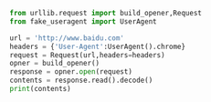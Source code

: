 
<BlogInfo id="206" title="10.opener的使用" author="白日梦想猿" pv=0 read_times=0 pre_cost_time=0分15秒 category="爬虫学习" tag_list="['爬虫学习']" create_time="2020.05.31 09:57:33" update_time="2020.05.31 12:30:26" />

```python
from urllib.request import build_opener,Request
from fake_useragent import UserAgent

url = 'http://www.baidu.com'
headers = {'User-Agent':UserAgent().chrome}
request = Request(url,headers=headers)
opner = build_opener()
response = opner.open(request)
contents = response.read().decode()
print(contents)
```
